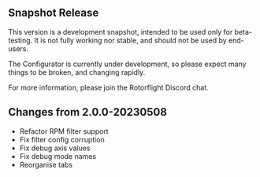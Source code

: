 ## Snapshot Release

This version is a development snapshot, intended to be used only for beta-testing.
It is not fully working nor stable, and should not be used by end-users.

The Configurator is currently under development, so please expect
many things to be broken, and changing rapidly.

For more information, please join the Rotorflight Discord chat.

## Changes from 2.0.0-20230508

- Refactor RPM filter support
- Fix filter config corruption
- Fix debug axis values
- Fix debug mode names
- Reorganise tabs
